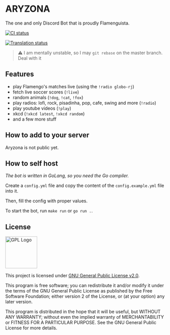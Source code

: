 # ARYZONA

The one and only Discord Bot that is proudly Flamenguista.

[![CI status](https://ci.db.cafe/api/v1alpha/badges/187accd5-deac-4593-ae76-3454b052bf5b)](https://ci.db.cafe/user/Pauloo27/projects/aryzona.proj)

[![Translation status](https://i18n.db.cafe/widgets/aryzona/-/bot/287x66-black.png)](https://i18n.db.cafe/projects/aryzona/bot/)

> ⚠ I am mentally unstable, so I may `git rebase` on the master branch. Deal with it

## Features

- play Flamengo's matches live (using the `!radio globo-rj`)
- fetch live soccer scores (`!live`)
- random animals (`!dog`, `!cat`, `!fox`)
- play radios: lofi, rock, pisadinha, pop, cafe, swing and more (`!radio`)
- play youtube videos (`!play`)
- xkcd (`!xkcd latest`, `!xkcd random`)
- and a few more stuff

## How to add to your server

Aryzona is not public yet.

## How to self host 

_The bot is written in GoLang, so you need the Go compiler._

Create a `config.yml` file and copy the content of the `config.example.yml` file into it.

Then, fill the config with proper values.

To start the bot, run `make run` or `go run .`.

## License

<img src="https://i.imgur.com/AuQQfiB.png" alt="GPL Logo" height="100px" />

This project is licensed under [GNU General Public License v2.0](./LICENSE).

This program is free software; you can redistribute it and/or modify
it under the terms of the GNU General Public License as published by
the Free Software Foundation; either version 2 of the License, or
(at your option) any later version.

This program is distributed in the hope that it will be useful,
but WITHOUT ANY WARRANTY; without even the implied warranty of
MERCHANTABILITY or FITNESS FOR A PARTICULAR PURPOSE. See the
GNU General Public License for more details.
